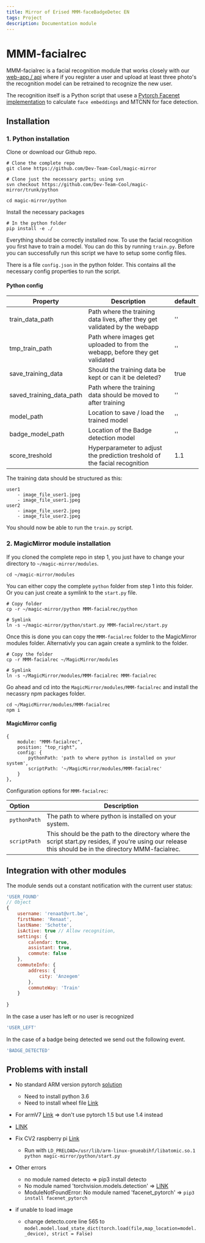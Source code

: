 ```yaml
---
title: Mirror of Erised MMM-faceBadgeDetec EN
tags: Project
description: Documentation module
---
```


# MMM-facialrec
MMM-facialrec is a facial recognition module that works closely with our [web-app / api](https://github.com/Dev-Team-Cool/magic-mirror/tree/develop/backend) where if you register a user and upload at least three photo's the recognition model can be retrained to recognize the new user.

The recognition itself is a Python script that usese a [Pytorch Facenet implementation](https://github.com/timesler/facenet-pytorch) to calculate `face embeddings` and MTCNN for face detection.


## Installation

### 1. Python installation

Clone or download our Github repo.
```shell
# Clone the complete repo
git clone https://github.com/Dev-Team-Cool/magic-mirror

# Clone just the necessary parts; using svn
svn checkout https://github.com/Dev-Team-Cool/magic-mirror/trunk/python

cd magic-mirror/python
```

Install the necessary packages
```shell
# In the python folder
pip install -e ./
```

Everything should be correctly installed now.
To use the facial recognition you first have to train a model. You can do this by running `train.py`. Before you can successfully run this script we have to setup some config files.

There is a file `config.json` in the python folder. This contains all the necessary config properties to run the script.

#### Python config

| Property | Description | default |
| -------- | -------- | -------- |
| train_data_path     | Path where the training data lives, after they get validated by the webapp    | ''     |
| tmp_train_path | Path where images get uploaded to from the webapp, before they get validated | '' |
| save_training_data | Should the training data be kept or can it be deleted? | true |
| saved_training_data_path | Path where the training data should be moved to after training | '' |
| model_path | Location to save / load the trained model | '' |
| badge_model_path | Location of the Badge detection model | '' |
| score_treshold | Hyperparameter to adjust the prediction treshold of the facial recognition | 1.1 |

The training data should be structured as this:
```shell
user1
    - image_file_user1.jpeg
    - image_file_user1.jpeg
user2
    - image_file_user2.jpeg
    - image_file_user2.jpeg
```

You should now be able to run the `train.py` script.

### 2. MagicMirror module installation

If you cloned the complete repo in step 1, you just have to change  your directory to `~/magic-mirror/modules`.

```shell
cd ~/magic-mirror/modules
```

You can either copy the complete `python` folder from step 1 into this folder. Or you can just create a symlink to the `start.py` file.

```shell
# Copy folder
cp -r ~/magic-mirror/python MMM-facialrec/python

# Symlink
ln -s ~/magic-mirror/python/start.py MMM-facialrec/start.py
```

Once this is done you can copy the `MMM-facialrec` folder to the MagicMirror modules folder. Alternativly you can again create a symlink to the folder.

```shell
# Copy the folder
cp -r MMM-facialrec ~/MagicMirror/modules

# Symlink
ln -s ~/MagicMirror/modules/MMM-facialrec MMM-facialrec
```

Go ahead and cd into the `MagicMirror/modules/MMM-facialrec` and install the necassry npm packages folder.

```shell
cd ~/MagicMirror/modules/MMM-facialrec
npm i
```

#### MagicMirror config
```json=
{
    module: "MMM-facialrec",
    position: "top_right",
    config: {
        pythonPath: 'path to where python is installed on your system',
        scriptPath: '~/MagicMirror/modules/MMM-facialrec'
    }
},

```
Configuration options for `MMM-facialrec`:

| Option                | Description                                                                                                                               |
|:--------------------- | ----------------------------------------------------------------------------------------------------------------------------------------- |
| ```pythonPath```         | The path to where python is installed on your system.|
| ```scriptPath```           | This should be the path to the directory where the script start.py resides, if you're using our release this should be in the directory MMM-facialrec.


## Integration with other modules
The module sends out a constant notification with the current user status:
```javascript
'USER_FOUND'
// Object
{
    username: 'renaat@vrt.be',
    firstName: 'Renaat',
    lastName: 'Schotte',
    isActive: true // Allow recognition,
    settings: {
        calendar: true,
        assistant: true,
        commute: false
    },
    commuteInfo: {
        address: {
            city: 'Anzegem'
        },
        commuteWay: 'Train'
    }
    
}
```
In the case a user has left or no user is recognized
```javascript
'USER_LEFT'
```
In the case of a badge being detected we send out the following event.
```javascript
'BADGE_DETECTED'
```


## Problems with install
- No standard ARM version pytorch [solution](https://medium.com/secure-and-private-ai-writing-challenge/a-step-by-step-guide-to-installing-pytorch-in-raspberry-pi-a1491bb80531)
    - Need to install python 3.6
    - Need to install wheel file [Link](https://forums.developer.nvidia.com/t/pytorch-for-jetson-nano-version-1-5-0-now-available/72048)
- For armV7 [Link](https://medium.com/hardware-interfacing/how-to-install-pytorch-v4-0-on-raspberry-pi-3b-odroids-and-other-arm-based-devices-91d62f2933c7) => don't use pytorch 1.5 but use 1.4 instead
- [LINK](https://github.com/maltequast/pytorch_arm_whl)
- Fix CV2 raspberry pi [Link](https://stackoverflow.com/questions/52378554/problems-importing-open-cv-in-python)
    - Run with ```LD_PRELOAD=/usr/lib/arm-linux-gnueabihf/libatomic.so.1 python magic-mirror/python/start.py ```
- Other errors
    - no module named detecto => pip3 install detecto
    - No module named 'torchvision.models.detection' => [LINK](https://github.com/sungjuGit/PyTorch-and-Vision-for-Raspberry-Pi-4B/blob/master/torchvision-0.5.0a0%2B9cdc814-cp37-cp37m-linux_armv7l.whl)
    - ModuleNotFoundError: No module named 'facenet_pytorch' => ```pip3 install facenet_pytorch```

- if unable to load image
    - change detecto.core line 565 to ```model.model.load_state_dict(torch.load(file,map_location=model._device), strict = False)```